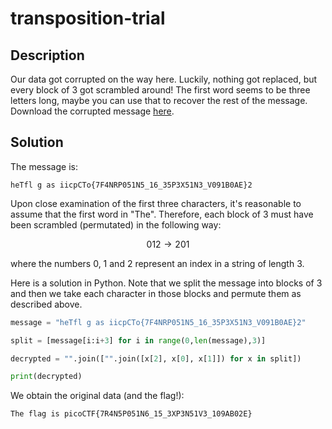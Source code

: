 # transposition-trial
## Description
Our data got corrupted on the way here. Luckily, nothing got replaced, but every block of $3$ got scrambled around! The first word seems to be three letters long, maybe you can use that to recover the rest of the message. Download the corrupted message [here](https://artifacts.picoctf.net/c/192/message.txt).

## Solution

The message is:

```
heTfl g as iicpCTo{7F4NRP051N5_16_35P3X51N3_V091B0AE}2
```

Upon close examination of the first three characters, it's reasonable to assume that the first word in "The". Therefore, each block of $3$ must have been scrambled (permutated) in the following way:

$$012 \rightarrow 201$$

where the numbers $0$, $1$ and $2$ represent an index in a string of length $3$.

Here is a solution in Python. Note that we split the message into blocks of $3$ and then we take each character in those blocks and permute them as described above.

```python
message = "heTfl g as iicpCTo{7F4NRP051N5_16_35P3X51N3_V091B0AE}2"

split = [message[i:i+3] for i in range(0,len(message),3)]

decrypted = "".join(["".join([x[2], x[0], x[1]]) for x in split])

print(decrypted)
```

We obtain the original data (and the flag!):

```
The flag is picoCTF{7R4N5P051N6_15_3XP3N51V3_109AB02E}
```




